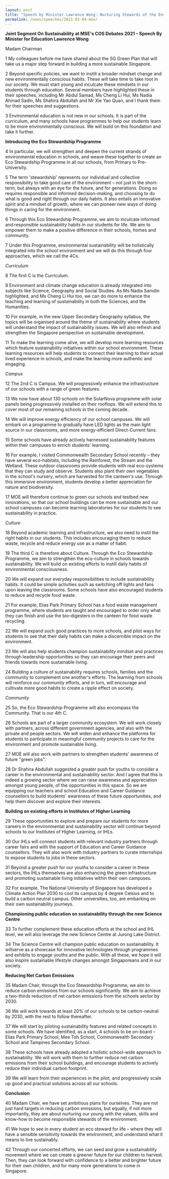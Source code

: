 ```yaml
---
layout: post
title: "Speech by Minister Lawrence Wong: Nurturing Stewards of the Environment"
permalink: /news/speeches/2021-03-04-moe/
---
```


**Joint Segment On Sustainability at MSE&#39;s COS Debates 2021 – Speech By Minister for Education Lawrence Wong**

Madam Chairman

1 My colleagues before me have shared about the SG Green Plan that will take us a major step forward in building a more sustainable Singapore.

2 Beyond specific policies, we want to instill a broader mindset change and new environmentally conscious habits. These will take time to take root in our society. We must start young and inculcate these mindsets in our students through education. Several members have highlighted these in their speeches, including Mr Abdul Samad, Ms Cheng Li Hui, Ms Nadia Ahmad Sadin, Ms Shahira Abdullah and Mr Xie Yao Quan, and I thank them for their speeches and suggestions.

3 Environmental education is not new in our schools. It is part of the curriculum, and many schools have programmes to help our students learn to be more environmentally conscious. We will build on this foundation and take it further.

**Introducing the Eco Stewardship Programme**

4 In particular, we will strengthen and deepen the current strands of environmental education in schools, and weave these together to create an Eco Stewardship Programme in all our schools, from Primary to Pre-University.

5 The term &#39;stewardship&#39; represents our individual and collective responsibility to take good care of the environment – not just in the short-term, but always with an eye for the future, and for generations. Doing so requires responsible and informed decision-making, and choosing to do what is good and right through our daily habits. It also entails an innovative spirit and a mindset of growth, where we can pioneer new ways of doing things in caring for the environment.

6 Through this Eco Stewardship Programme, we aim to inculcate informed and responsible sustainability habits in our students for life. We aim to empower them to make a positive difference in their schools, homes and community.

7 Under this Programme, environmental sustainability will be holistically integrated into the school environment and we will do this through four approaches, which we call the 4Cs.

_Curriculum_

8 The first C is the Curriculum.

9 Environment and climate change education is already integrated into subjects like Science, Geography and Social Studies. As Ms Nadia Samdin highlighted, and Ms Cheng Li Hui too, we can do more to enhance the teaching and learning of sustainability in both the Sciences, and the Humanities.

10 For example, in the new Upper Secondary Geography syllabus, the topics will be organised around the theme of sustainability where students will understand the impact of sustainability issues. We will also refresh and strengthen the Singapore perspective on sustainable development.

11 To make the learning come alive, we will develop more learning resources which feature sustainability initiatives within our school environment. These learning resources will help students to connect their learning to their actual lived experience in schools, and make the learning more authentic and engaging.

_Campus_

12 The 2nd C is Campus. We will progressively enhance the infrastructure of our schools with a range of green features.

13 We now have about 130 schools on the SolarNova programme with solar panels being progressively installed on their rooftops. We will extend this to cover most of our remaining schools in the coming decade.

14 We will improve energy efficiency of our school campuses. We will embark on a programme to gradually have LED lights as the main light source in our classrooms, and more energy-efficient Direct-Current fans.

15 Some schools have already actively harnessed sustainability features within their campuses to enrich students&#39; learning.

16 For example, I visited Commonwealth Secondary School recently – they have several eco-habitats, including the Rainforest, the Stream and the Wetland. These outdoor classrooms provide students with real eco-systems that they can study and observe. Students also plant their own vegetables in the school&#39;s nursery, which are harvested for the canteen&#39;s use. Through this immersive environment, students develop a better appreciation for nature and biodiversity.

17 MOE will therefore continue to green our schools and testbed new innovations, so that our school buildings can be more sustainable and our school campuses can become learning laboratories for our students to see sustainability in practice.

_Culture_

18 Beyond academic learning and infrastructure, we also need to instil the right habits in our students. This includes encouraging them to reduce waste, recycle and reduce energy use as a matter of habit.

19 The third C is therefore about Culture. Through the Eco Stewardship Programme, we aim to strengthen the eco-culture in schools towards sustainability. We will build on existing efforts to instill daily habits of environmental consciousness.

20 We will expand our everyday responsibilities to include sustainability habits. It could be simple activities such as switching off lights and fans upon leaving the classrooms. Some schools have also encouraged students to reduce and recycle food waste.

21 For example, Elias Park Primary School has a food waste management programme, where students are taught and encouraged to order only what they can finish and use the bio-digesters in the canteen for food waste recycling.

22 We will expand such good practices to more schools, and pilot ways for students to see that their daily habits can make a discernible impact on the environment.

23 We will also help students champion sustainability mindset and practices through leadership opportunities so they can encourage their peers and friends towards more sustainable living.

24 Building a culture of sustainability requires schools, families and the community to complement one another&#39;s efforts. The learning from schools will reinforce our community efforts, and in turn, will encourage and cultivate more good habits to create a ripple effect on society.

_Community_

25 So, the Eco Stewardship Programme will also encompass the Community. That is our 4th C.

26 Schools are part of a larger community ecosystem. We will work closely with partners, across different government agencies, and also with the private and people sectors. We will widen and enhance the platforms for students to participate in meaningful community projects to care for the environment and promote sustainable living.

27 MOE will also work with partners to strengthen students&#39; awareness of future &quot;green jobs&quot;.

28 Dr Shahira Abdullah suggested a greater push for youths to consider a career in the environmental and sustainability sector. And I agree that this is indeed a growing sector where we can raise awareness and appreciation amongst young people, of the opportunities in this space. So we are equipping our teachers and school Education and Career Guidance counsellors to build students&#39; awareness of these future opportunities, and help them discover and explore their interests.

**Building on existing efforts in Institutes of Higher Learning**

29 These opportunities to explore and prepare our students for more careers in the environmental and sustainability sector will continue beyond schools to our Institutes of Higher Learning, or IHLs.

30 Our IHLs will connect students with relevant industry partners through career fairs and with the support of Education and Career Guidance counsellors. They will also work with industry partners to curate internships to expose students to jobs in these sectors.

31 Beyond a greater push for our youths to consider a career in these sectors, the IHLs themselves are also enhancing the green infrastructure and promoting sustainable living initiatives within their own campuses.

32 For example, The National University of Singapore has developed a Climate Action Plan 2030 to cool its campus by 4 degree Celsius and to build a carbon neutral campus. Other universities, too, are embarking on their own sustainability journeys.

**Championing public education on sustainability through the new Science Centre**

33 To further complement these education efforts at the school and IHL level, we will also leverage the new Science Centre at Jurong Lake District.

34 The Science Centre will champion public education on sustainability. It willserve as a showcase for innovative technologies through programmes and exhibits to engage youths and the public. With all these, we hope it will also inspire sustainable lifestyle changes amongst Singaporeans and in our society.

**Reducing Net Carbon Emissions**

35 Madam Chair, through the Eco Stewardship Programme, we aim to reduce carbon emissions from our schools significantly. We aim to achieve a two-thirds reduction of net carbon emissions from the schools sector by 2030.

36 We will work towards at least 20% of our schools to be carbon-neutral by 2030, with the rest to follow thereafter.

37 We will start by piloting sustainability features and related concepts in some schools. We have identified, as a start, 4 schools to be on-board – Elias Park Primary School, Mee Toh School, Commonwealth Secondary School and Tampines Secondary School.

38 These schools have already adopted a holistic school-wide approach to sustainability. We will work with them to further reduce net carbon emissions from their school buildings, and encourage students to actively reduce their individual carbon footprint.

39 We will learn from their experiences in the pilot, and progressively scale up good and practical solutions across all our schools.

**Conclusion**

40 Madam Chair, we have set ambitious plans for ourselves. They are not just hard targets in reducing carbon emissions, but equally, if not more importantly, they are about nurturing our young with the values, skills and know-how to become responsible stewards of the environment.

41 We hope to see in every student an eco steward for life – where they will have a sensible sensitivity towards the environment, and understand what it means to live sustainably.

42 Through our concerted efforts, we can seed and grow a sustainability movement where we can create a greener future for our children to harvest. Then, they can look forward with confidence to a better and brighter future for their own children, and for many more generations to come in Singapore.
